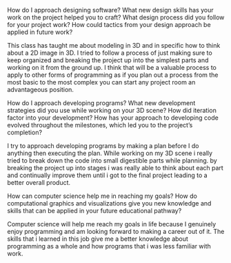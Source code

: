 How do I approach designing software?
      What new design skills has your work on the project helped you to craft?
      What design process did you follow for your project work?
      How could tactics from your design approach be applied in future work?
      
This class has taught me about modeling in 3D and in specific how to think about a 2D image in 3D. I tried to follow a process of just making sure to keep organized and breaking the project up into the simplest parts and working on it from the ground up. I think that will be a valuable process to apply to other forms of programming as if you plan out a process from the most basic to the most complex you can start any project room an advantageous position.
      
How do I approach developing programs?
      What new development strategies did you use while working on your 3D scene?
      How did iteration factor into your development?
      How has your approach to developing code evolved throughout the milestones, which led you to the project’s completion?
      
I try to approach developing programs by making a plan before I do anything then executing the plan. While working on my 3D scene i really tried to break down the code into small digestible parts while planning. by breaking the project up into stages i was really able to think about each part and continually improve them until i got to the final project leading to a better overall product.

How can computer science help me in reaching my goals?
      How do computational graphics and visualizations give you new knowledge and skills that can be applied in your future educational pathway?
      
Computer science will help me reach my goals in life because I genuinely enjoy programming and am looking forward to making a career out of it. The skills that i learned in this job give me a better knowledge about programming as a whole and how programs that i was less familiar with work.
